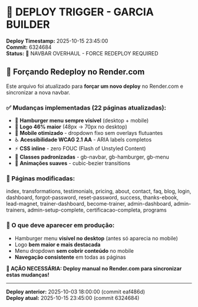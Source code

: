 # 🚀 DEPLOY TRIGGER - GARCIA BUILDER

**Deploy Timestamp:** 2025-10-15 23:45:00  
**Commit:** 6324684  
**Status:** 🔴 NAVBAR OVERHAUL - FORCE REDEPLOY REQUIRED

## 🔄 Forçando Redeploy no Render.com

Este arquivo foi atualizado para **forçar um novo deploy** no Render.com e sincronizar a nova navbar.

### ✅ Mudanças implementadas (22 páginas atualizadas):
- 🍔 **Hamburger menu sempre visível** (desktop + mobile)
- 🎯 **Logo 46% maior** (48px → 70px no desktop)
- 📱 **Mobile otimizado** - dropdown fixo sem overlays flutuantes
- ♿ **Acessibilidade WCAG 2.1 AA** - ARIA labels completos
- ⚡ **CSS inline** - zero FOUC (Flash of Unstyled Content)
- 🎨 **Classes padronizadas** - gb-navbar, gb-hamburger, gb-menu
- 🔄 **Animações suaves** - cubic-bezier transitions

### 📄 Páginas modificadas:
index, transformations, testimonials, pricing, about, contact, faq, blog, login, dashboard, forgot-password, reset-password, success, thanks-ebook, lead-magnet, trainer-dashboard, become-trainer, admin-dashboard, admin-trainers, admin-setup-complete, certificacao-completa, programs

### 🎯 O que deve aparecer em produção:
- Hamburger menu **visível no desktop** (antes só aparecia no mobile)
- Logo **bem maior e mais destacada**
- Menu dropdown **sem cobrir conteúdo** no mobile
- **Navegação consistente** em todas as páginas

**🚨 AÇÃO NECESSÁRIA: Deploy manual no Render.com para sincronizar estas mudanças!**

---

**Deploy anterior:** 2025-10-03 18:00:00 (commit eaf486d)  
**Deploy atual:** 2025-10-15 23:45:00 (commit 6324684)
